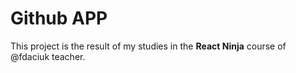 # Github APP

This project is the result of my studies in the **React Ninja** course of @fdaciuk teacher.

